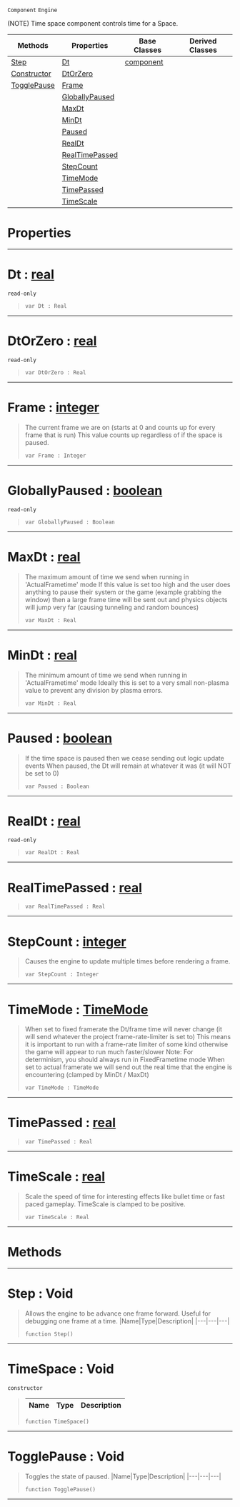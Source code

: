  `Component` `Engine`



(NOTE) Time space component controls time for a Space.

|Methods|Properties|Base Classes|Derived Classes|
|---|---|---|---|
|[ Step](https://github.com/dragonCASTjosh/PlasmaDocs/blob/master/code_reference/class_reference/timespace.markdown#step-void)|[ Dt](https://github.com/dragonCASTjosh/PlasmaDocs/blob/master/code_reference/class_reference/timespace.markdown#dt-plasma-engine-documenta)|[component](https://github.com/dragonCASTjosh/PlasmaDocs/blob/master/code_reference/class_reference/component.markdown)| |
|[ Constructor](https://github.com/dragonCASTjosh/PlasmaDocs/blob/master/code_reference/class_reference/timespace.markdown#timespace-void)|[ DtOrZero](https://github.com/dragonCASTjosh/PlasmaDocs/blob/master/code_reference/class_reference/timespace.markdown#dtorplasma-plasma-engine-doc)| | |
|[ TogglePause](https://github.com/dragonCASTjosh/PlasmaDocs/blob/master/code_reference/class_reference/timespace.markdown#togglepause-void)|[ Frame](https://github.com/dragonCASTjosh/PlasmaDocs/blob/master/code_reference/class_reference/timespace.markdown#frame-plasma-engine-docume)| | |
| |[ GloballyPaused](https://github.com/dragonCASTjosh/PlasmaDocs/blob/master/code_reference/class_reference/timespace.markdown#globallypaused-plasma-engi)| | |
| |[ MaxDt](https://github.com/dragonCASTjosh/PlasmaDocs/blob/master/code_reference/class_reference/timespace.markdown#maxdt-plasma-engine-docume)| | |
| |[ MinDt](https://github.com/dragonCASTjosh/PlasmaDocs/blob/master/code_reference/class_reference/timespace.markdown#mindt-plasma-engine-docume)| | |
| |[ Paused](https://github.com/dragonCASTjosh/PlasmaDocs/blob/master/code_reference/class_reference/timespace.markdown#paused-plasma-engine-docum)| | |
| |[ RealDt](https://github.com/dragonCASTjosh/PlasmaDocs/blob/master/code_reference/class_reference/timespace.markdown#realdt-plasma-engine-docum)| | |
| |[ RealTimePassed](https://github.com/dragonCASTjosh/PlasmaDocs/blob/master/code_reference/class_reference/timespace.markdown#realtimepassed-plasma-engi)| | |
| |[ StepCount](https://github.com/dragonCASTjosh/PlasmaDocs/blob/master/code_reference/class_reference/timespace.markdown#stepcount-plasma-engine-do)| | |
| |[ TimeMode](https://github.com/dragonCASTjosh/PlasmaDocs/blob/master/code_reference/class_reference/timespace.markdown#timemode-plasma-engine-doc)| | |
| |[ TimePassed](https://github.com/dragonCASTjosh/PlasmaDocs/blob/master/code_reference/class_reference/timespace.markdown#timepassed-plasma-engine-d)| | |
| |[ TimeScale](https://github.com/dragonCASTjosh/PlasmaDocs/blob/master/code_reference/class_reference/timespace.markdown#timescale-plasma-engine-do)| | |


 #  Properties


---  
 #  Dt : [real](https://github.com/dragonCASTjosh/PlasmaDocs/blob/master/code_reference/lightning_base_types/real.markdown)

 `read-only`

> 
> ``` lang=cpp, name=Lightning
> var Dt : Real


---  
 #  DtOrZero : [real](https://github.com/dragonCASTjosh/PlasmaDocs/blob/master/code_reference/lightning_base_types/real.markdown)

 `read-only`

> 
> ``` lang=cpp, name=Lightning
> var DtOrZero : Real


---  
 #  Frame : [integer](https://github.com/dragonCASTjosh/PlasmaDocs/blob/master/code_reference/lightning_base_types/integer.markdown)

> The current frame we are on (starts at 0 and counts up for every frame that is run) This value counts up regardless of if the space is paused.
> ``` lang=cpp, name=Lightning
> var Frame : Integer


---  
 #  GloballyPaused : [boolean](https://github.com/dragonCASTjosh/PlasmaDocs/blob/master/code_reference/lightning_base_types/boolean.markdown)

 `read-only`

> 
> ``` lang=cpp, name=Lightning
> var GloballyPaused : Boolean


---  
 #  MaxDt : [real](https://github.com/dragonCASTjosh/PlasmaDocs/blob/master/code_reference/lightning_base_types/real.markdown)

> The maximum amount of time we send when running in 'ActualFrametime' mode If this value is set too high and the user does anything to pause their system or the game (example grabbing the window) then a large frame time will be sent out and physics objects will jump very far (causing tunneling and random bounces)
> ``` lang=cpp, name=Lightning
> var MaxDt : Real


---  
 #  MinDt : [real](https://github.com/dragonCASTjosh/PlasmaDocs/blob/master/code_reference/lightning_base_types/real.markdown)

> The minimum amount of time we send when running in 'ActualFrametime' mode Ideally this is set to a very small non-plasma value to prevent any division by plasma errors.
> ``` lang=cpp, name=Lightning
> var MinDt : Real


---  
 #  Paused : [boolean](https://github.com/dragonCASTjosh/PlasmaDocs/blob/master/code_reference/lightning_base_types/boolean.markdown)

> If the time space is paused then we cease sending out logic update events When paused, the Dt will remain at whatever it was (it will NOT be set to 0)
> ``` lang=cpp, name=Lightning
> var Paused : Boolean


---  
 #  RealDt : [real](https://github.com/dragonCASTjosh/PlasmaDocs/blob/master/code_reference/lightning_base_types/real.markdown)

 `read-only`

> 
> ``` lang=cpp, name=Lightning
> var RealDt : Real


---  
 #  RealTimePassed : [real](https://github.com/dragonCASTjosh/PlasmaDocs/blob/master/code_reference/lightning_base_types/real.markdown)

> 
> ``` lang=cpp, name=Lightning
> var RealTimePassed : Real


---  
 #  StepCount : [integer](https://github.com/dragonCASTjosh/PlasmaDocs/blob/master/code_reference/lightning_base_types/integer.markdown)

> Causes the engine to update multiple times before rendering a frame.
> ``` lang=cpp, name=Lightning
> var StepCount : Integer


---  
 #  TimeMode : [TimeMode](https://github.com/dragonCASTjosh/PlasmaDocs/blob/master/code_reference/enum_reference.markdown#timemode)

> When set to fixed framerate the Dt/frame time will never change (it will send whatever the project frame-rate-limiter is set to) This means it is important to run with a frame-rate limiter of some kind otherwise the game will appear to run much faster/slower Note: For determinism, you should always run in FixedFrametime mode When set to actual framerate we will send out the real time that the engine is encountering (clamped by MinDt / MaxDt)
> ``` lang=cpp, name=Lightning
> var TimeMode : TimeMode


---  
 #  TimePassed : [real](https://github.com/dragonCASTjosh/PlasmaDocs/blob/master/code_reference/lightning_base_types/real.markdown)

> 
> ``` lang=cpp, name=Lightning
> var TimePassed : Real


---  
 #  TimeScale : [real](https://github.com/dragonCASTjosh/PlasmaDocs/blob/master/code_reference/lightning_base_types/real.markdown)

> Scale the speed of time for interesting effects like bullet time or fast paced gameplay. TimeScale is clamped to be positive.
> ``` lang=cpp, name=Lightning
> var TimeScale : Real


---  
 #  Methods


---  
 #  Step : Void

> Allows the engine to be advance one frame forward. Useful for debugging one frame at a time.
> |Name|Type|Description|
> |---|---|---|
> ``` lang=cpp, name=Lightning
> function Step()
> ``` 


---  
 #  TimeSpace : Void

 `constructor`

> 
> |Name|Type|Description|
> |---|---|---|
> ``` lang=cpp, name=Lightning
> function TimeSpace()
> ``` 


---  
 #  TogglePause : Void

> Toggles the state of paused.
> |Name|Type|Description|
> |---|---|---|
> ``` lang=cpp, name=Lightning
> function TogglePause()
> ``` 


---  
 

 